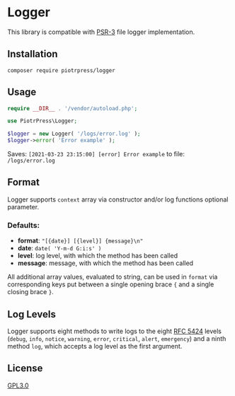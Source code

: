 # Logger

This library is compatible with [PSR-3](https://github.com/php-fig/fig-standards/blob/master/accepted/PSR-3-logger-interface.md) file logger implementation.

## Installation

```console
composer require piotrpress/logger
```

## Usage

```php
require __DIR__ . '/vendor/autoload.php';

use PiotrPress\Logger;

$logger = new Logger( '/logs/error.log' );
$logger->error( 'Error example' );
```

Saves: `[2021-03-23 23:15:00] [error] Error example` to file: `/logs/error.log`

## Format

Logger supports `context` array via constructor and/or log functions optional parameter.

### Defaults:

* **format**: `"[{date}] [{level}] {message}\n"`
* **date**: `date( 'Y-m-d G:i:s' )`
* **level**: log level, with which the method has been called
* **message**: message, with which the method has been called

All additional array values, evaluated to string, can be used in `format` via corresponding keys put between a single opening brace `{` and a single closing brace `}`.

## Log Levels

Logger supports eight methods to write logs to the eight [RFC 5424](http://tools.ietf.org/html/rfc5424) levels (`debug`, `info`, `notice`, `warning`, `error`, `critical`, `alert`, `emergency`) and a ninth method `log`, which accepts a log level as the first argument.

## License

[GPL3.0](license.txt)